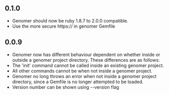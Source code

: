 ## 0.1.0

  * Genomer should now be ruby 1.8.7 to 2.0.0 compatible.
  * Use the more secure https:// in genomer Gemfile

## 0.0.9

  * Genomer now has different behaviour dependent on whether inside or outside
    a genomer project directory. These differences are as follows: 
  * The 'init' command cannot be called inside an existing genomer project.
  * All other commands cannot be when not inside a genomer project.
  * Genomer no long throws an error when not inside a genomer project
    directory, since a Gemfile is no longer attempted to be loaded.
  * Version number can be shown using --version flag

